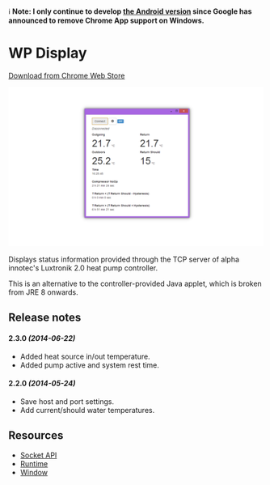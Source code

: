 ℹ️️ **Note: I only continue to develop [the Android version](https://github.com/UweTrottmann/wp-display-android) since Google has announced to remove Chrome App support on Windows.**

# WP Display

[Download from Chrome Web Store](https://chrome.google.com/webstore/detail/wp-display/hlbeahfpeafgkdalgoabfekipelccehp)

![Screenshot](/screenshot_1280_800.png)

Displays status information provided through the TCP server of alpha innotec's Luxtronik 2.0 heat pump controller.

This is an alternative to the controller-provided Java applet, which is broken from JRE 8 onwards.

## Release notes

#### 2.3.0 *(2014-06-22)*

* Added heat source in/out temperature.
* Added pump active and system rest time.

#### 2.2.0 *(2014-05-24)*

* Save host and port settings.
* Add current/should water temperatures.

## Resources

* [Socket API](http://developer.chrome.com/apps/socket.html)
* [Runtime](http://developer.chrome.com/apps/app.runtime.html)
* [Window](http://developer.chrome.com/apps/app.window.html)

